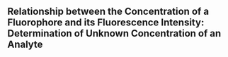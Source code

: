## Relationship between the Concentration of a Fluorophore and its Fluorescence Intensity: Determination of Unknown Concentration of an Analyte 

